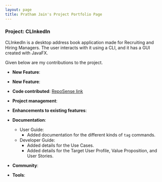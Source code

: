 ```yaml
---
layout: page
title: Pratham Jain's Project Portfolio Page
---
```


### Project: CLInkedIn

CLInkedIn is a desktop address book application made for Recruiting and Hiring Managers. The user interacts with it using a CLI, and it has a GUI created with JavaFX.

Given below are my contributions to the project.

* **New Feature**:


* **New Feature**:


* **Code contributed**: [RepoSense link](https://nus-cs2103-ay2223s1.github.io/tp-dashboard/?search=pratham31012002&breakdown=true)


* **Project management**:


* **Enhancements to existing features**:


* **Documentation**:
    * User Guide:
        * Added documentation for the different kinds of `tag` commands.
    * Developer Guide:
        * Added details for the Use Cases.
        * Added details for the Target User Profile, Value Proposition, and User Stories.

* **Community**:


* **Tools**:

